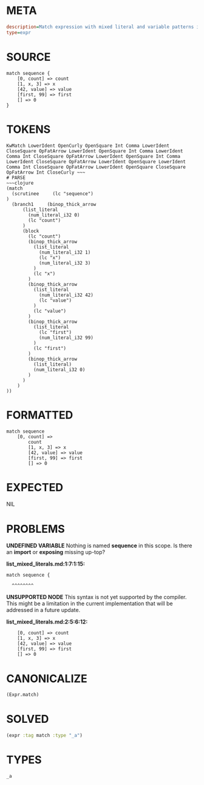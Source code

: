 # META
~~~ini
description=Match expression with mixed literal and variable patterns in lists
type=expr
~~~
# SOURCE
~~~roc
match sequence {
    [0, count] => count
    [1, x, 3] => x
    [42, value] => value
    [first, 99] => first
    [] => 0
}
~~~
# TOKENS
~~~text
KwMatch LowerIdent OpenCurly OpenSquare Int Comma LowerIdent CloseSquare OpFatArrow LowerIdent OpenSquare Int Comma LowerIdent Comma Int CloseSquare OpFatArrow LowerIdent OpenSquare Int Comma LowerIdent CloseSquare OpFatArrow LowerIdent OpenSquare LowerIdent Comma Int CloseSquare OpFatArrow LowerIdent OpenSquare CloseSquare OpFatArrow Int CloseCurly ~~~
# PARSE
~~~clojure
(match
  (scrutinee     (lc "sequence")
)
  (branch1     (binop_thick_arrow
      (list_literal
        (num_literal_i32 0)
        (lc "count")
      )
      (block
        (lc "count")
        (binop_thick_arrow
          (list_literal
            (num_literal_i32 1)
            (lc "x")
            (num_literal_i32 3)
          )
          (lc "x")
        )
        (binop_thick_arrow
          (list_literal
            (num_literal_i32 42)
            (lc "value")
          )
          (lc "value")
        )
        (binop_thick_arrow
          (list_literal
            (lc "first")
            (num_literal_i32 99)
          )
          (lc "first")
        )
        (binop_thick_arrow
          (list_literal)
          (num_literal_i32 0)
        )
      )
    )
))
~~~
# FORMATTED
~~~roc
match sequence
	[0, count] => 
		count
		[1, x, 3] => x
		[42, value] => value
		[first, 99] => first
		[] => 0
~~~
# EXPECTED
NIL
# PROBLEMS
**UNDEFINED VARIABLE**
Nothing is named **sequence** in this scope.
Is there an **import** or **exposing** missing up-top?

**list_mixed_literals.md:1:7:1:15:**
```roc
match sequence {
```
      ^^^^^^^^


**UNSUPPORTED NODE**
This syntax is not yet supported by the compiler.
This might be a limitation in the current implementation that will be addressed in a future update.

**list_mixed_literals.md:2:5:6:12:**
```roc
    [0, count] => count
    [1, x, 3] => x
    [42, value] => value
    [first, 99] => first
    [] => 0
```


# CANONICALIZE
~~~clojure
(Expr.match)
~~~
# SOLVED
~~~clojure
(expr :tag match :type "_a")
~~~
# TYPES
~~~roc
_a
~~~
